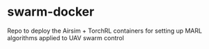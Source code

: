 # swarm-docker
Repo to deploy the Airsim + TorchRL containers for setting up MARL algorithms applied to UAV swarm control
